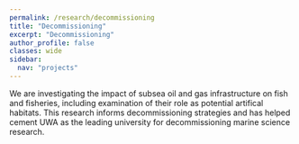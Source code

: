 ```yaml
---
permalink: /research/decommissioning
title: "Decommissioning"
excerpt: "Decommissioning"
author_profile: false
classes: wide
sidebar:
  nav: "projects"
---
```

We are investigating the impact of subsea oil and gas infrastructure on fish and fisheries, including examination of their role as potential artifical habitats. This research informs decommissioning strategies and has helped cement UWA as the leading university for decommissioning marine science research.
